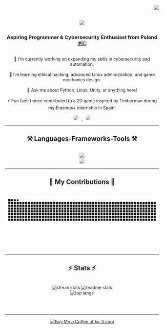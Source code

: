 <img align="right" src="https://visitor-badge.laobi.icu/badge?page_id=MikolajZabawa.MikolajZabawa" />

<h1 align="center">
    <img src="https://readme-typing-svg.herokuapp.com/?font=Righteous&size=35&center=true&vCenter=true&width=500&height=70&duration=4000&lines=Hi+There!+👋;+I'm+Mikołaj+Zabawa!;" />
</h1>

<h3 align="center">Aspiring Programmer & Cybersecurity Enthusiast from Poland 🇵🇱</h3>

<br/>

<div align="center">
    🔭 I’m currently working on expanding my skills in cybersecurity and automation.
    <br/><br/>
    🌱 I’m learning ethical hacking, advanced Linux administration, and game mechanics design.
    <br/><br/>
    💬 Ask me about Python, Linux, Unity, or anything here!
    <br/><br/>
    ⚡ Fun fact: I once contributed to a 2D game inspired by Timberman during my Erasmus+ internship in Spain!
</div>

<br/>

<div align="center">
    <a href="mailto:mikolaj.zabawa321@gmail.com">
        <img src="https://img.shields.io/badge/Gmail-333333?style=for-the-badge&logo=gmail&logoColor=red&border_radius=10" style="border-radius: 10px; margin-right: 10px;" />
    </a>
    <a href="https://www.linkedin.com/in/mikołaj-zabawa-031137236/" target="_blank">
        <img src="https://img.shields.io/badge/LinkedIn-0077B5?style=for-the-badge&logo=linkedin&logoColor=white&border_radius=10" style="border-radius: 10px; margin-left: 10px;" />
    </a>
</div>

<hr/>

<h2 align="center">⚒️ Languages-Frameworks-Tools ⚒️</h2>
<br/>
<div align="center">
    <img src="https://skillicons.dev/icons?i=python,linux,bash,html,css,php,js,unity" />
    <br/>
    <img src="https://skillicons.dev/icons?i=debian,windows,illustrator,c,cs,git,vscode,photoshop" />

</div>

<hr/>

<div align="center">
  <h2>🐍 My Contributions 🐍</h2>
  <br>
  <img alt="snake eating my contributions" src="https://github.com/MikolajZabawa/MikolajZabawa/raw/output/github-contribution-grid-snake.svg" />
  
  <br/><br/><br/>
</div>

<hr/>

<h2 align="center">⚡ Stats ⚡</h2>
<br/>
<div align=center>
    <img width=390 src="https://github-readme-streak-stats-salesp07.vercel.app/?user=MikolajZabawa&count_private=true&theme=react&border_radius=10" alt="streak stats"/>
    <img width=390 src="https://github-readme-stats-salesp07.vercel.app/api?username=MikolajZabawa&count_private=true&show_icons=true&theme=react&rank_icon=github&border_radius=10" alt="readme stats" />
    <br/>
    <img width=325 align="center" src="https://github-readme-stats-salesp07.vercel.app/api/top-langs/?username=MikolajZabawa&hide=HTML&langs_count=8&layout=compact&theme=react&border_radius=10&size_weight=0.5&count_weight=0.5&exclude_repo=github-readme-stats" alt="top langs" />
</div>

<br/><br/>
<hr/>

<div align="center">
    <a href='https://ko-fi.com/V7V4RAK9C' target='_blank'><img height='64' style='border:0px;height:64px;' src='https://storage.ko-fi.com/cdn/kofi1.png?v=3' border='0' alt='Buy Me a Coffee at ko-fi.com' /></a>
</div>
